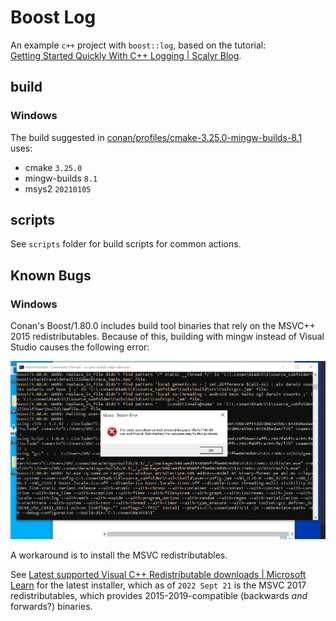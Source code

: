 # Boost Log

An example `c++` project with `boost::log`, based on the tutorial:  
[Getting Started Quickly With C++ Logging | Scalyr Blog](https://www.sentinelone.com/blog/getting-started-quickly-cplusplus-logging/).

## build

### Windows

The build suggested in [conan/profiles/cmake-3.25.0-mingw-builds-8.1](conan/profiles/cmake-3.25.0-mingw-builds-8.1) uses:

- cmake        `3.25.0`
- mingw-builds `8.1`
- msys2        `20210105`

## scripts

See `scripts` folder for build scripts for common actions.

## Known Bugs

### Windows

Conan's Boost/1.80.0 includes build tool binaries that rely on the MSVC++ 2015 redistributables. Because of this, building with mingw instead of Visual Studio causes the following error:

![docs/screenshots/bugs/boost-tool-b2-missing-msvcp140.png](docs/screenshots/bugs/boost-tool-b2-missing-msvcp140.png)

A workaround is to install the MSVC redistributables.

See [Latest supported Visual C++ Redistributable downloads | Microsoft Learn](https://learn.microsoft.com/en-us/cpp/windows/latest-supported-vc-redist?view=msvc-170) for the latest installer, which as of `2022 Sept 21` is the MSVC 2017 redistributables, which provides 2015-2019-compatible (backwards *and* forwards?) binaries.
